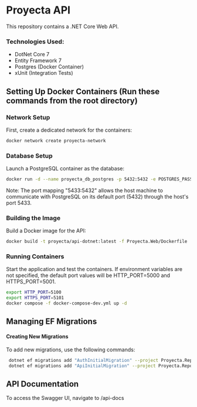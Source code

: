 # Proyecta API
This repository contains a .NET Core Web API.

### Technologies Used:
* DotNet Core 7
* Entity Framework 7
* Postgres (Docker Container)
* xUnit (Integration Tests)

## Setting Up Docker Containers (Run these commands from the root directory)
### Network Setup
First, create a dedicated network for the containers:
```sh
docker network create proyecta-network
```

### Database Setup
Launch a PostgreSQL container as the database:
```sh
docker run -d --name proyecta_db_postgres -p 5432:5432 -e POSTGRES_PASSWORD=mysecretpassword --network proyecta-network postgres
```
Note: The port mapping "5433:5432" allows the host machine to communicate with PostgreSQL on its default port (5432) through the host's port 5433.

### Building the Image
Build a Docker image for the API:
```sh
docker build -t proyecta/api-dotnet:latest -f Proyecta.Web/Dockerfile .
```

### Running Containers
Start the application and test the containers. If environment variables are not specified, the default port values will be HTTP_PORT=5000 and HTTPS_PORT=5001.
```sh
export HTTP_PORT=5100
export HTTPS_PORT=5101
docker compose -f docker-compose-dev.yml up -d
```

## Managing EF Migrations
#### Creating New Migrations
To add new migrations, use the following commands:
```sh
 dotnet ef migrations add "AuthInitialMigration" --project Proyecta.Repository.EntityFramework --startup-project Proyecta.Web --context AuthDbContext --output-dir Migrations/AuthDb
 dotnet ef migrations add "ApiInitialMigration" --project Proyecta.Repository.EntityFramework --startup-project Proyecta.Web --context ApiDbContext --output-dir Migrations/ApiDb
```

## API Documentation

To access the Swagger UI, navigate to /api-docs